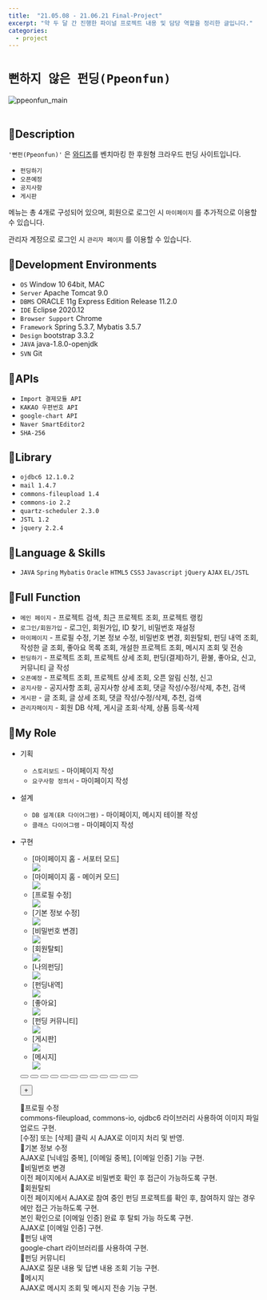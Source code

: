 ```yaml
---
title:  "21.05.08 - 21.06.21 Final-Project"
excerpt: "약 두 달 간 진행한 파이널 프로젝트 내용 및 담당 역할을 정리한 글입니다."
categories:
  - project
---
```




# `뻔하지 않은 펀딩(Ppeonfun)`
![ppeonfun_main](https://user-images.githubusercontent.com/73643995/124245559-0d810c00-db5b-11eb-817d-67a5c88309ae.png) <br /><br />

## 🐾Description
`'뻔펀(Ppeonfun)'` 은 [와디즈](https://www.wadiz.kr/web/main)를 벤치마킹 한 후원형 크라우드 펀딩 사이트입니다. <br />


+ `펀딩하기`
+ `오픈예정`
+ `공지사항`
+ `게시판`

메뉴는 총 4개로 구성되어 있으며, 회원으로 로그인 시 `마이페이지` 를 추가적으로 이용할 수 있습니다.<br/>

관리자 계정으로 로그인 시 `관리자 페이지` 를 이용할 수 있습니다.<br />

## 🐾Development Environments
+ `OS` Window 10 64bit, MAC
+ `Server` Apache Tomcat 9.0
+ `DBMS` ORACLE 11g Express Edition Release 11.2.0
+ `IDE` Eclipse 2020.12
+ `Browser Support` Chrome
+ `Framework` Spring 5.3.7, Mybatis 3.5.7
+ `Design` bootstrap 3.3.2
+ `JAVA` java-1.8.0-openjdk
+ `SVN` Git 　

## 🐾APIs
+ `Import 결제모듈 API`
+ `KAKAO 우편번호 API`
+ `google-chart API`
+ `Naver SmartEditor2`
+ `SHA-256`

## 🐾Library
+ `ojdbc6 12.1.0.2`
+ `mail 1.4.7`
+ `commons-fileupload 1.4`
+ `commons-io 2.2`
+ `quartz-scheduler 2.3.0`
+ `JSTL 1.2`
+ `jquery 2.2.4`


## 🐾Language & Skills
+ `JAVA` `Spring` `Mybatis` `Oracle` `HTML5` `CSS3` `Javascript` `jQuery` `AJAX` `EL/JSTL`

## 🐾Full Function
+ `메인 페이지` - 프로젝트 검색, 최근 프로젝트 조회, 프로젝트 랭킹
+ `로그인/회원가입` - 로그인, 회원가입, ID 찾기, 비밀번호 재설정
+ `마이페이지` - 프로필 수정, 기본 정보 수정, 비밀번호 변경, 회원탈퇴, 펀딩 내역 조회, 작성한 글 조회, 좋아요 목록 조회, 개설한 프로젝트 조회, 메시지 조회 및 전송
+ `펀딩하기` - 프로젝트 조회, 프로젝트 상세 조회, 펀딩(결제)하기, 환불, 좋아요, 신고, 커뮤니티 글 작성
+ `오픈예정` - 프로젝트 조회, 프로젝트 상세 조회, 오픈 알림 신청, 신고
+ `공지사항` - 공지사항 조회, 공지사항 상세 조회, 댓글 작성/수정/삭제, 추천, 검색
+ `게시판` - 글 조회, 글 상세 조회, 댓글 작성/수정/삭제, 추천, 검색
+ `관리자페이지` - 회원 DB 삭제, 게시글 조회·삭제, 상품 등록·삭제

## 🐾My Role
+ 기획
  + `스토리보드` - 마이페이지 작성
  + `요구사항 정의서` - 마이페이지 작성

+ 설계
  + `DB 설계(ER 다이어그램)` - 마이페이지, 메시지 테이블 작성
  + `클래스 다이어그램` - 마이페이지  작성  

+ 구현
  <div class="slider-box">
    <ul class="slider">
      <li>
        <div class="slide-name">[마이페이지 홈 - 서포터 모드]</div>
        <img src="https://user-images.githubusercontent.com/73643995/124547445-19284780-de67-11eb-9b6e-44d6ad60069d.png">
      </li>
      <li>
        <div class="slide-name">[마이페이지 홈 - 메이커 모드]</div>
        <img src="https://user-images.githubusercontent.com/73643995/124547833-baaf9900-de67-11eb-99f4-81d9fe53dcaf.png">
      </li>
      <li>
        <div class="slide-name">[프로필 수정]</div>
        <img src="https://user-images.githubusercontent.com/73643995/124548444-b2a42900-de68-11eb-8f8c-e2b6eed12249.png">
      </li>
      <li>
        <div class="slide-name">[기본 정보 수정]</div>
        <img src="https://user-images.githubusercontent.com/73643995/124549758-96a18700-de6a-11eb-81d8-655ee064932e.png">
      </li>
      <li>
        <div class="slide-name">[비밀번호 변경]</div>
        <img src="https://user-images.githubusercontent.com/73643995/124551080-97d3b380-de6c-11eb-86ba-db3a10f3b7e3.png">
      </li>
      <li>
        <div class="slide-name">[회원탈퇴]</div>
        <img src="https://user-images.githubusercontent.com/73643995/124550481-ae2d3f80-de6b-11eb-9121-0d8cbdcfb22c.png">
      </li>
      <li>
        <div class="slide-name">[나의펀딩]</div>
        <img src="https://user-images.githubusercontent.com/73643995/124558031-25b39c80-de75-11eb-95e2-7d0f2af92656.png">
      </li>
      <li>
        <div class="slide-name">[펀딩내역]</div>
        <img src="https://user-images.githubusercontent.com/73643995/124561556-ff8ffb80-de78-11eb-8de3-b6b0504ee0a3.png">
      </li>
      <li>
        <div class="slide-name">[좋아요]</div>
        <img src="https://user-images.githubusercontent.com/73643995/124562049-89d85f80-de79-11eb-83db-8667477b2d37.png">
      </li>
      <li>
        <div class="slide-name">[펀딩 커뮤니티]</div>
        <img src="https://user-images.githubusercontent.com/73643995/124562487-0a975b80-de7a-11eb-9d7f-bc98a42f03c3.png">
      </li>
      <li>
        <div class="slide-name">[게시판]</div>
        <img src="https://user-images.githubusercontent.com/73643995/124562789-64982100-de7a-11eb-9ab2-985a887e3088.png">
      </li>
      <li>
        <div class="slide-name">[메시지]</div>
        <img src="https://user-images.githubusercontent.com/73643995/124552310-55ab7180-de6e-11eb-8377-4db089b80bdf.png">
      </li>
    </ul>
  </div>
  <div class="slide-page">
    <button type="button" id="btn-first" class="slide-page-btn" onclick="changeSlide(0)"></button>
    <button type="button" class="slide-page-btn" onclick="changeSlide(1)"></button>
    <button type="button" class="slide-page-btn" onclick="changeSlide(2)"></button>
    <button type="button" class="slide-page-btn" onclick="changeSlide(3)"></button>
    <button type="button" class="slide-page-btn" onclick="changeSlide(4)"></button>
    <button type="button" class="slide-page-btn" onclick="changeSlide(5)"></button>
    <button type="button" class="slide-page-btn" onclick="changeSlide(6)"></button>
    <button type="button" class="slide-page-btn" onclick="changeSlide(7)"></button>
    <button type="button" class="slide-page-btn" onclick="changeSlide(8)"></button>
    <button type="button" class="slide-page-btn" onclick="changeSlide(9)"></button>
    <button type="button" class="slide-page-btn" onclick="changeSlide(10)"></button>
    <button type="button" class="slide-page-btn" onclick="changeSlide(11)"></button>
  </div>

  <button type="button" class="slide-more-btn">+</button>

  <div class="slide-more-content">
  <div class="content-wrap">
    <div>🔹프로필 수정</div>
    <div class="content">commons-fileupload, commons-io, ojdbc6 라이브러리 사용하여 이미지 파일 업로드 구현.</div>
    <div class="content">[수정] 또는 [삭제] 클릭 시 AJAX로 이미지 처리 및 반영.</div>
  </div>
  <div class="content-wrap">
    <div>🔹기본 정보 수정</div>
    <div class="content">AJAX로 [닉네임 중복], [이메일 중복], [이메일 인증] 기능 구현.</div>
  </div>
  <div class="content-wrap">
    <div>🔹비밀번호 변경</div>
    <div class="content">이전 페이지에서 AJAX로 비밀번호 확인 후 접근이 가능하도록 구현.</div>
  </div>
  <div class="content-wrap">
    <div>🔹회원탈퇴</div>
    <div class="content">이전 페이지에서 AJAX로 참여 중인 펀딩 프로젝트를 확인 후, 참여하지 않는 경우에만 접근 가능하도록 구현.</div>
    <div class="content">본인 확인으로 [이메일 인증] 완료 후 탈퇴 가능 하도록 구현.</div>
    <div class="content">AJAX로 [이메일 인증] 구현.</div>
  </div>
  <div class="content-wrap">
    <div>🔹펀딩 내역</div>
    <div class="content">google-chart 라이브러리를 사용하여 구현.</div>
  </div>
  <div class="content-wrap">
    <div>🔹펀딩 커뮤니티</div>
    <div class="content">AJAX로 질문 내용 및 답변 내용 조회 기능 구현.</div>
  </div>
  <div class="content-wrap">
    <div>🔹메시지</div>
    <div class="content">AJAX로 메시지 조회 및 메시지 전송 기능 구현.</div>
  </div>
  </div>
